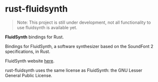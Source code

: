 rust-fluidsynth 
===============

> Note: This project is still under development, not all functionality to use fluidsynth is available yet.

__FluidSynth__ bindings for Rust.

Bindings for FluidSynth, a software synthesizer based on the SoundFont 2 specifications, in Rust.

FluidSynth website [here](http://fluidsynth.elementsofsound.org/).

rust-fluidsynth uses the same license as FluidSynth: the GNU Lesser General Public License.

